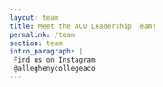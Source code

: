```yaml
---
layout: team
title: Meet the ACO Leadership Team!
permalink: /team
section: team
intro_paragraph: |
 Find us on Instagram
 @alleghenycollegeaco
---
```

